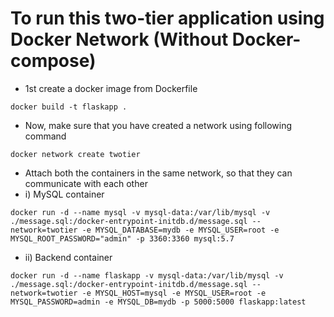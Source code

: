 # To run this two-tier application using Docker Network (Without Docker-compose)

- 1st create a docker image from Dockerfile
```
docker build -t flaskapp .
```
- Now, make sure that you have created a network using following command
```
docker network create twotier
```
- Attach both the containers in the same network, so that they can communicate with each other
- i) MySQL container
```
docker run -d --name mysql -v mysql-data:/var/lib/mysql -v ./message.sql:/docker-entrypoint-initdb.d/message.sql --network=twotier -e MYSQL_DATABASE=mydb -e MYSQL_USER=root -e MYSQL_ROOT_PASSWORD="admin" -p 3360:3360 mysql:5.7
```
- ii) Backend container
```
docker run -d --name flaskapp -v mysql-data:/var/lib/mysql -v ./message.sql:/docker-entrypoint-initdb.d/message.sql --network=twotier -e MYSQL_HOST=mysql -e MYSQL_USER=root -e MYSQL_PASSWORD=admin -e MYSQL_DB=mydb -p 5000:5000 flaskapp:latest
```
